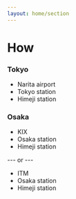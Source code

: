 ```yaml
---
layout: home/section
---
```


# How

### Tokyo

* Narita airport
* Tokyo station
* Himeji station

### Osaka

* KIX
* Osaka station
* Himeji station

--- or ---

* ITM
* Osaka station
* Himeji station
